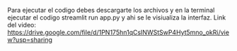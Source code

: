 Para ejecutar el codigo debes descargarte los archivos y en la terminal ejecutar el codigo
streamlit run app.py y ahi se le visiualiza la interfaz.
Link del video: https://drive.google.com/file/d/1PN175hn1qCsINWStSwP4Hyt5mno_okRi/view?usp=sharing
